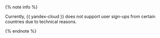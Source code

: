 {% note info %}

Currently, {{ yandex-cloud }} does not support user sign-ups from certain countries due to technical reasons.

{% endnote %}